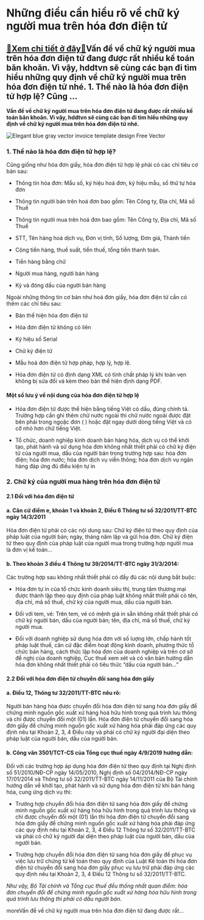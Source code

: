 Những điều cần hiểu rõ về chữ ký người mua trên hóa đơn điện tử
===============================================================

[:gift:Xem chi tiết ở đây:gift:](https://hddtvn.com/nhung-dieu-can-hieu-ro-ve-chu-ky-nguoi-mua-tren-hoa-don-dien-tu/)Vấn đề về chữ ký người mua trên hóa đơn điện tử đang được rất nhiều kế toán băn khoăn. Vì vậy, hddtvn sẽ cùng các bạn đi tìm hiểu những quy định về chữ ký người mua trên hóa đơn điện tử nhé. 1. Thế nào là hóa đơn điện tử hợp lệ? Cũng …
-------------------------------------------------------------------------------------------------------------------------------------------------------------------------------------------------------------------------------------------

**Vấn đề về chữ ký người mua trên hóa đơn điện tử đang được rất nhiều kế toán băn khoăn. Vì vậy, hddtvn sẽ cùng các bạn đi tìm hiểu những quy định về chữ ký người mua trên hóa đơn điện tử nhé.**


![Elegant blue gray vector invoice template design Free Vector](https://hddtvn.com/wp-content/uploads/2021/01/elegant-blue-gray-vector-invoice-template-design_1017-12663.jpg)


### 1. Thế nào là hóa đơn điện tử hợp lệ?


Cũng giống như hóa đơn giấy, hóa đơn điện tử hợp lệ phải có các chỉ tiêu cơ bản sau:




* Thông tin hóa đơn: Mẫu số, ký hiệu hoá đơn, ký hiệu mẫu, số thứ tự hóa đơn

* Thông tin người bán trên hoá đơn bao gồm: Tên Công ty, Địa chỉ, Mã số Thuế

* Thông tin người mua trên hoá đơn bao gồm: Tên Công ty, Địa chỉ, Mã số Thuế

* STT, Tên hàng hoá dịch vụ, Đơn vị tính, Số lượng, Đơn giá, Thành tiền

* Cộng tiền hàng, thuế suất, tiền thuế, tổng tiền thanh toán.

* Tiền hàng bằng chữ

* Người mua hàng, người bán hàng

* Ký và đóng dấu của người bán hàng



Ngoài những thông tin cơ bản như hoá đơn giấy, hóa đơn điện tử cần có thêm các chỉ tiêu sau:




* Bản thể hiện hóa đơn điện tử

* Hóa đơn điện tử không có liên

* Ký hiệu số Serial

* Chữ ký điện tử

* Mẫu hoá đơn điện tử hợp pháp, hợp lý, hợp lệ.

* Hóa đơn điện tử có định dạng XML có tính chất pháp lý khi toàn vẹn không bị sửa đổi và kèm theo bản thể hiện định dạng PDF.



#### Một số lưu ý về nội dung của hóa đơn điện tử hợp lệ




* Hóa đơn điện tử được thể hiện bằng tiếng Việt có dấu, đúng chính tả. Trường hợp cần ghi thêm chữ nước ngoài thì chữ nước ngoài được đặt bên phải trong ngoặc đơn ( ) hoặc đặt ngay dưới dòng tiếng Việt và có cỡ nhỏ hơn chữ tiếng Việt.

* Tổ chức, doanh nghiệp kinh doanh bán hàng hóa, dịch vụ có thể khởi tạo, phát hành và sử dụng hóa đơn không nhất thiết phải có chữ ký điện tử của người mua, dấu của người bán trong trường hợp sau: hóa đơn điện; hóa đơn nước; hóa đơn dịch vụ viễn thông; hóa đơn dịch vụ ngân hàng đáp ứng đủ điều kiện tự in



### 2. Chữ ký của người mua hàng trên hóa đơn điện tử


#### 2.1 Đối với hóa đơn điện tử


#### a. Căn cứ điểm e, khoản 1 và khoản 2, Điều 6 Thông tư số 32/2011/TT-BTC ngày 14/3/2011


Hóa đơn điện tử phải có các nội dung sau: Chữ ký điện tử theo quy định của pháp luật của người bán; ngày, tháng năm lập và gửi hóa đơn. Chữ ký điện tử theo quy định của pháp luật của người mua trong trường hợp người mua là đơn vị kế toán…


#### b. Theo khoản 3 điều 4 Thông tư 39/2014/TT-BTC ngày 31/3/2014:


Các trường hợp sau không nhất thiết phải có đầy đủ các nội dung bắt buộc:




* Hóa đơn tự in của tổ chức kinh doanh siêu thị, trung tâm thương mại được thành lập theo quy định của pháp luật không nhất thiết phải có tên, địa chỉ, mã số thuế, chữ ký của người mua, dấu của người bán.

* Đối với tem, vé: Trên tem, vé có mệnh giá in sẵn không nhất thiết phải có chữ ký người bán, dấu của người bán; tên, địa chỉ, mã số thuế, chữ ký người mua.

* Đối với doanh nghiệp sử dụng hóa đơn với số lượng lớn, chấp hành tốt pháp luật thuế, căn cứ đặc điểm hoạt động kinh doanh, phương thức tổ chức bán hàng, cách thức lập hóa đơn của doanh nghiệp và trên cơ sở đề nghị của doanh nghiệp, Cục thuế xem xét và có văn bản hướng dẫn hóa đơn không nhất thiết phải có tiêu thức “dấu của người bán…”



#### 2.2 Đối với hóa đơn điện tử chuyển đổi sang hóa đơn giấy


#### a. Điều 12, Thông tư 32/2011/TT-BTC nêu rõ:


Người bán hàng hóa được chuyển đổi hóa đơn điện tử sang hóa đơn giấy để chứng minh nguồn gốc xuất xứ hàng hoá hữu hình trong quá trình lưu thông và chỉ được chuyển đổi một (01) lần. Hóa đơn điện tử chuyển đổi sang hóa đơn giấy để chứng minh nguồn gốc xuất xứ hàng hóa phải đáp ứng các quy định nêu tại Khoản 2, 3, 4 Điều này và phải có chữ ký người đại diện theo pháp luật của người bán, dấu của người bán.


#### b. Công văn 3501/TCT-CS của Tổng cục thuế ngày 4/9/2019 hướng dẫn:


Đối với các trường hợp áp dụng hóa đơn điện tử theo quy định tại Nghị định số 51/2010/NĐ-CP ngày 14/05/2010, Nghị định số 04/2014/NĐ-CP ngày 17/01/2014 và Thông tư số 32/2011/TT-BTC ngày 14/11/2011 của Bộ Tài chính hướng dẫn về khởi tạo, phát hành và sử dụng hóa đơn điện tử khi bán hàng hóa, cung ứng dịch vụ thì:




* Trường hợp chuyển đổi hóa đơn điện tử sang hóa đơn giấy để chứng minh nguồn gốc xuất xứ hàng hóa hữu hình trong quá trình lưu thông và chỉ được chuyển đổi một (01) lần thì hóa đơn điện tử chuyển đổi sang hóa đơn giấy để chứng minh nguồn gốc xuất xứ hàng hóa phải đáp ứng các quy định nêu tại Khoản 2, 3, 4 Điều 12 Thông tư số 32/2011/TT-BTC và phải có chữ ký người đại diện theo pháp luật của người bán, dấu của người bán.

* Trường hợp chuyển đổi hóa đơn điện tử sang hóa đơn giấy để phục vụ việc lưu trữ chứng từ kế toán theo quy định của Luật Kế toán thì hóa đơn điện tử chuyển đổi sang hóa đơn giấy phục vụ lưu trữ phải đáp ứng các quy định nêu tại Khoản 2, 3, 4 Điều 12 Thông tư số 32/2011/TT-BTC.



*Như vậy, Bộ Tài chính và Tổng cục thuế đều thống nhất quan điểm: hóa đơn chuyển đổi để chứng minh nguồn gốc xuất xứ hàng hóa hữu hình trong quá trình lưu thông thì phải có dấu người bán.*


moreVấn đề về chữ ký người mua trên hóa đơn điện tử đang được rất…

